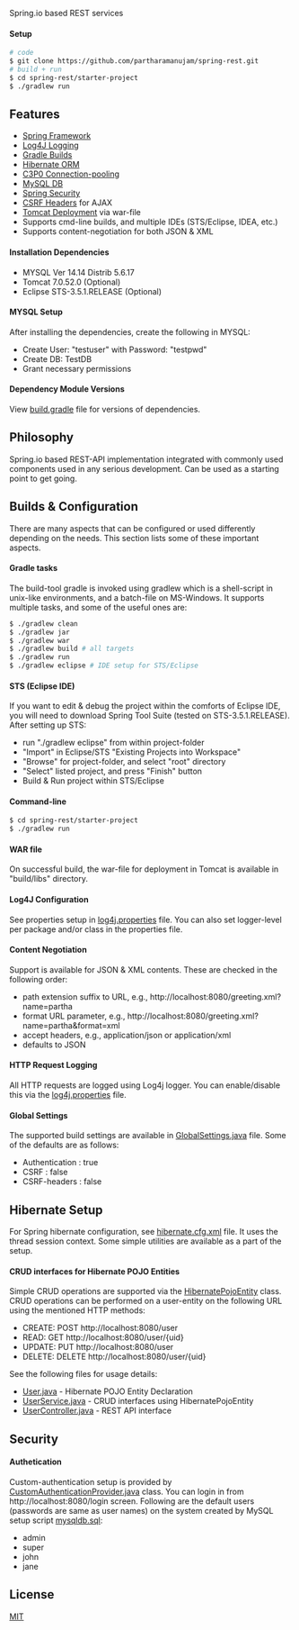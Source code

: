   Spring.io based REST services

#### Setup

```bash
# code
$ git clone https://github.com/partharamanujam/spring-rest.git
# build + run
$ cd spring-rest/starter-project
$ ./gradlew run
```

## Features

  * [Spring Framework](https://spring.io/)
  * [Log4J Logging](http://logging.apache.org/log4j/)
  * [Gradle Builds](http://www.gradle.org/)
  * [Hibernate ORM](https://docs.jboss.org/hibernate/orm/3.6/reference/en-US/html/)
  * [C3P0 Connection-pooling](http://www.mchange.com/projects/c3p0/)
  * [MySQL DB](http://www.mysql.com/)
  * [Spring Security](http://docs.spring.io/autorepo/docs/spring-security/3.2.4.RELEASE/reference/htmlsingle)
  * [CSRF Headers](http://docs.spring.io/autorepo/docs/spring-security/3.2.4.RELEASE/reference/htmlsingle/#csrf-using) for AJAX
  * [Tomcat Deployment](http://tomcat.apache.org/) via war-file
  * Supports cmd-line builds, and multiple IDEs (STS/Eclipse, IDEA, etc.)
  * Supports content-negotiation for both JSON & XML

#### Installation Dependencies

  * MYSQL Ver 14.14 Distrib 5.6.17
  * Tomcat 7.0.52.0 (Optional)
  * Eclipse STS-3.5.1.RELEASE (Optional)

#### MYSQL Setup

  After installing the dependencies, create the following in MYSQL:
  * Create User: "testuser" with Password: "testpwd"
  * Create DB: TestDB
  * Grant necessary permissions

#### Dependency Module Versions

  View [build.gradle](starter-project/build.gradle) file for versions of dependencies. 

## Philosophy

  Spring.io based REST-API implementation integrated with commonly used components used in
  any serious development. Can be used as a starting point to get going. 


## Builds & Configuration

  There are many aspects that can be configured or used differently depending on the needs.
  This section lists some of these important aspects.

#### Gradle tasks

  The build-tool gradle is invoked using gradlew which is a shell-script in unix-like
  environments, and a batch-file on MS-Windows. It supports multiple tasks, and some
  of the useful ones are:

```bash
$ ./gradlew clean
$ ./gradlew jar
$ ./gradlew war
$ ./gradlew build # all targets
$ ./gradlew run
$ ./gradlew eclipse # IDE setup for STS/Eclipse
```

#### STS (Eclipse IDE)

  If you want to edit & debug the project within the comforts of Eclipse IDE, you will need
  to download Spring Tool Suite (tested on STS-3.5.1.RELEASE). After setting up STS:
  * run "./gradlew eclipse" from within project-folder
  * "Import" in Eclipse/STS "Existing Projects into Workspace"
  * "Browse" for project-folder, and select "root" directory
  * "Select" listed project, and press "Finish" button
  * Build & Run project within STS/Eclipse

#### Command-line

```bash
$ cd spring-rest/starter-project
$ ./gradlew run
```

#### WAR file

  On successful build, the war-file for deployment in Tomcat is available in "build/libs" directory.

#### Log4J Configuration

  See properties setup in [log4j.properties](starter-project/src/main/resources/log4j.properties) file.
  You can also set logger-level per package and/or class in the properties file.

#### Content Negotiation

  Support is available for JSON & XML contents. These are checked in the following order:
  * path extension suffix to URL, e.g., http://localhost:8080/greeting.xml?name=partha
  * format URL parameter, e.g., http://localhost:8080/greeting.xml?name=partha&format=xml
  * accept headers, e.g., application/json or application/xml
  * defaults to JSON

#### HTTP Request Logging

  All HTTP requests are logged using Log4j logger. You can enable/disable this via the [log4j.properties](starter-project/src/main/resources/log4j.properties) file.

#### Global Settings

  The supported build settings are available in [GlobalSettings.java](starter-project/src/main/java/com/starter/config/GlobalSettings.java) file. Some of the defaults are as follows:
  * Authentication : true
  * CSRF : false
  * CSRF-headers : false

## Hibernate Setup

  For Spring hibernate configuration, see [hibernate.cfg.xml](starter-project/src/main/resources/hibernate.cfg.xml)
  file. It uses the thread session context. Some simple utilities are available as a part of the setup.

#### CRUD interfaces for Hibernate POJO Entities

  Simple CRUD operations are supported via the [HibernatePojoEntity](starter-project/src/main/java/com/starter/utils/HibernatePojoEntity.java) class. CRUD operations can be performed on
  a user-entity on the following URL using the mentioned HTTP methods:
  * CREATE: POST http://localhost:8080/user
  * READ: GET http://localhost:8080/user/{uid}
  * UPDATE: PUT http://localhost:8080/user
  * DELETE: DELETE http://localhost:8080/user/{uid}

  See the following files for usage details:
  * [User.java](starter-project/src/main/java/com/starter/model/User.java) - Hibernate POJO Entity Declaration
  * [UserService.java](starter-project/src/main/java/com/starter/service/UserService.java) - CRUD interfaces using HibernatePojoEntity
  * [UserController.java](starter-project/src/main/java/com/starter/controller/UserController.java) - REST API interface

## Security

#### Authetication

  Custom-authentication setup is provided by [CustomAuthenticationProvider.java](starter-project/src/main/java/com/starter/config/CustomAuthenticationProvider.java) class. You can login in from http://localhost:8080/login screen. Following are the default users (passwords are same as user names) on the system created by MySQL
  setup script [mysqldb.sql](utils/mysqldb.sql):
  * admin
  * super
  * john
  * jane

## License

  [MIT](LICENSE)
